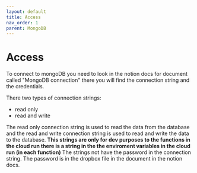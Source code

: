 ```yaml
---
layout: default
title: Access
nav_order: 1
parent: MongoDB
---
```


# Access

To connect to mongoDB you need to look in the notion docs for document called "MongoDB connection" there you will find the connection string and the credentials.

There two types of connection strings:

- read only
- read and write

The read only connection string is used to read the data from the database and the read and write connection string is used to read and write the data to the database. **This strings are only for dev purposes to the functions in the cloud run there is a string in the the enviroment variables in the cloud run (in each function)**
The strings not have the password in the connection string. The password is in the dropbox file in the document in the notion docs.

